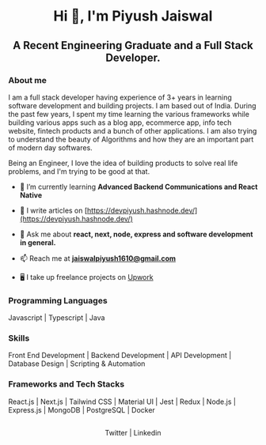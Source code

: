<h1 align="center">Hi 👋, I'm Piyush Jaiswal</h1>
<h2 align="center">A Recent Engineering Graduate and a Full Stack Developer.</h2>

###

<h3>About me</h3>
<p>
  I am a full stack developer having experience of 3+ years in learning software development and building projects. I am based out of India. During the past few years, I spent my time learning the various frameworks while building various apps such as a blog app, ecommerce app, info tech website, fintech products and a bunch of other applications. I am also trying to understand the beauty of Algorithms and how they are an important part of modern day softwares.
</p>
<p>Being an Engineer, I love the idea of building products to solve real life problems, and I'm trying to be good at that.</p>


- 🌱 I’m currently learning **Advanced Backend Communications and React Native**

- 📝 I write articles on [https://devpiyush.hashnode.dev/](https://devpiyush.hashnode.dev/)

- 💬 Ask me about **react, next, node, express and software development in general.**

- 📫 Reach me at **jaiswalpiyush1610@gmail.com**
  
- 🖥️ I take up freelance projects on [Upwork](https://www.upwork.com/freelancers/~01249cc65e1e42eadc?mp_source=share)

###

<h3>Programming Languages</h3>
<p>Javascript | Typescript | Java
</p>

<h3>Skills</h3>
<p>Front End Development | Backend Development | API Development | Database Design | Scripting & Automation</p>

<h3>Frameworks and Tech Stacks</h3>
<p> React.js | Next.js | Tailwind CSS | Material UI | Jest | Redux | Node.js | Express.js | MongoDB | PostgreSQL | Docker
</p>

###

<h2 align="left"></h2>
<p align="center">
<a href="https://twitter.com/PiyushJ17317768" style="text-decoration:none;" target="_blank">Twitter</a> | 
<a href="https://linkedin.com/in/piyushjaiswal1610" style="text-decoration:none;" target="_blank">Linkedin</a>
</p>
